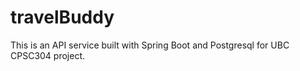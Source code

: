 # travelBuddy
This is an API service built with Spring Boot and Postgresql for UBC CPSC304 project.

